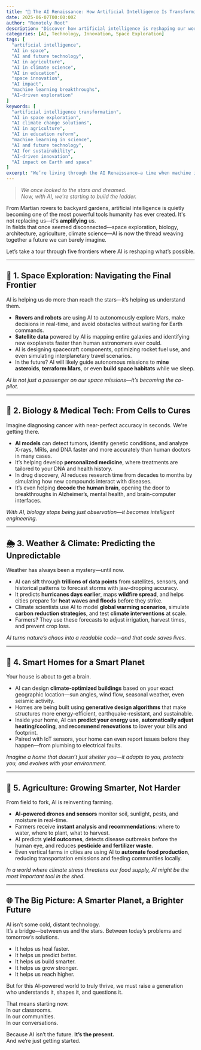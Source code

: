```yaml
---
title: "🚀 The AI Renaissance: How Artificial Intelligence Is Transforming Earth and Reaching the Final Frontier"
date: 2025-06-07T00:00:00Z
author: "Remotely Root"
description: "Discover how artificial intelligence is reshaping our world—driving breakthroughs in agriculture, education, and climate science—while propelling humanity into a new era of space exploration."
categories: [AI, Technology, Innovation, Space Exploration]
tags: [
  "artificial intelligence",
  "AI in space",
  "AI and future technology",
  "AI in agriculture",
  "AI in climate science",
  "AI in education",
  "space innovation",
  "AI impact",
  "machine learning breakthroughs",
  "AI-driven exploration"
]
keywords: [
  "artificial intelligence transformation",
  "AI in space exploration",
  "AI climate change solutions",
  "AI in agriculture",
  "AI in education reform",
  "machine learning in science",
  "AI and future technology",
  "AI for sustainability",
  "AI-driven innovation",
  "AI impact on Earth and space"
]
excerpt: "We’re living through the AI Renaissance—a time when machine intelligence is not only transforming life on Earth but also guiding our journey into space. From precision farming and climate modeling to autonomous spacecraft, AI is redefining innovation across the cosmos."
---
```



> *We once looked to the stars and dreamed.  
Now, with AI, we're starting to build the ladder.*

From Martian rovers to backyard gardens, artificial intelligence is quietly becoming one of the most powerful tools humanity has ever created. It's not replacing us—it's **amplifying** us.  
In fields that once seemed disconnected—space exploration, biology, architecture, agriculture, climate science—AI is now the thread weaving together a future we can barely imagine.

Let’s take a tour through five frontiers where AI is reshaping what’s possible.

---

## 🌌 1. Space Exploration: Navigating the Final Frontier

AI is helping us do more than reach the stars—it’s helping us understand them.

- **Rovers and robots** are using AI to autonomously explore Mars, make decisions in real-time, and avoid obstacles without waiting for Earth commands.  
- **Satellite data** powered by AI is mapping entire galaxies and identifying new exoplanets faster than human astronomers ever could.  
- AI is designing spacecraft components, optimizing rocket fuel use, and even simulating interplanetary travel scenarios.  
- In the future? AI will likely guide autonomous missions to **mine asteroids**, **terraform Mars**, or even **build space habitats** while we sleep.

*AI is not just a passenger on our space missions—it’s becoming the co-pilot.*

---

## 🧬 2. Biology & Medical Tech: From Cells to Cures

Imagine diagnosing cancer with near-perfect accuracy in seconds. We're getting there.

- **AI models** can detect tumors, identify genetic conditions, and analyze X-rays, MRIs, and DNA faster and more accurately than human doctors in many cases.  
- It’s helping develop **personalized medicine**, where treatments are tailored to your DNA and health history.  
- In drug discovery, AI reduces research time from decades to months by simulating how new compounds interact with diseases.  
- It’s even helping **decode the human brain**, opening the door to breakthroughs in Alzheimer’s, mental health, and brain-computer interfaces.

*With AI, biology stops being just observation—it becomes intelligent engineering.*

---

## 🌦️ 3. Weather & Climate: Predicting the Unpredictable

Weather has always been a mystery—until now.

- AI can sift through **trillions of data points** from satellites, sensors, and historical patterns to forecast storms with jaw-dropping accuracy.  
- It predicts **hurricanes days earlier**, maps **wildfire spread**, and helps cities prepare for **heat waves and floods** before they strike.  
- Climate scientists use AI to model **global warming scenarios**, simulate **carbon reduction strategies**, and test **climate interventions** at scale.  
- Farmers? They use these forecasts to adjust irrigation, harvest times, and prevent crop loss.

*AI turns nature’s chaos into a readable code—and that code saves lives.*

---

## 🏡 4. Smart Homes for a Smart Planet

Your house is about to get a brain.

- AI can design **climate-optimized buildings** based on your exact geographic location—sun angles, wind flow, seasonal weather, even seismic activity.  
- Homes are being built using **generative design algorithms** that make structures more energy-efficient, earthquake-resistant, and sustainable.  
- Inside your home, AI can **predict your energy use**, **automatically adjust heating/cooling**, and **recommend renovations** to lower your bills and footprint.  
- Paired with IoT sensors, your home can even report issues before they happen—from plumbing to electrical faults.

*Imagine a home that doesn’t just shelter you—it adapts to you, protects you, and evolves with your environment.*

---

## 🌾 5. Agriculture: Growing Smarter, Not Harder

From field to fork, AI is reinventing farming.

- **AI-powered drones and sensors** monitor soil, sunlight, pests, and moisture in real-time.  
- Farmers receive **instant analysis and recommendations**: where to water, where to plant, what to harvest.  
- AI predicts **yield outcomes**, detects disease outbreaks before the human eye, and reduces **pesticide and fertilizer waste**.  
- Even vertical farms in cities are using AI to **automate food production**, reducing transportation emissions and feeding communities locally.

*In a world where climate stress threatens our food supply, AI might be the most important tool in the shed.*

---

## 🌐 The Big Picture: A Smarter Planet, a Brighter Future

AI isn’t some cold, distant technology.  
It’s a bridge—between us and the stars. Between today’s problems and tomorrow’s solutions.

- It helps us heal faster.  
- It helps us predict better.  
- It helps us build smarter.  
- It helps us grow stronger.  
- It helps us reach higher.

But for this AI-powered world to truly thrive, we must raise a generation who understands it, shapes it, and questions it.

That means starting now.  
In our classrooms.  
In our communities.  
In our conversations.

Because AI isn’t the future. **It’s the present.**  
And we’re just getting started.
